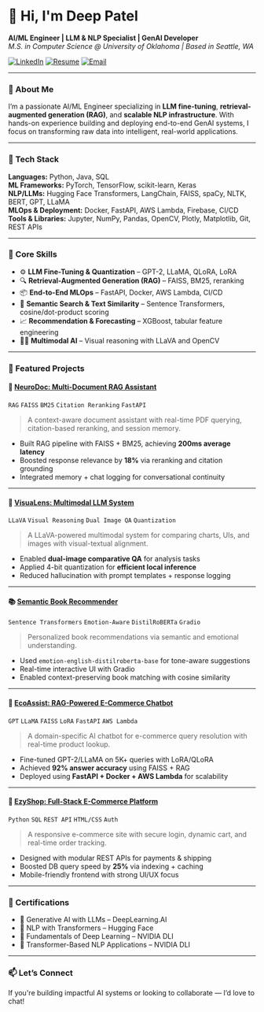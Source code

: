 # 👋 Hi, I'm Deep Patel  
**AI/ML Engineer | LLM & NLP Specialist | GenAI Developer**  
_M.S. in Computer Science @ University of Oklahoma | Based in Seattle, WA_

[![LinkedIn](https://img.shields.io/badge/LinkedIn-Deep_Patel-0077B5?style=flat&logo=linkedin)](https://www.linkedin.com/in/deeppatel1842/)
[![Resume](https://img.shields.io/badge/Resume-View_My_Resume-8A2BE2?style=flat)](Deep_Resume.pdf)
[![Email](https://img.shields.io/badge/Email-pateldeep1842@gmail.com-D14836?style=flat&logo=gmail)](mailto:pateldeep1842@gmail.com)

---

### 🚀 About Me  
I’m a passionate AI/ML Engineer specializing in **LLM fine-tuning**, **retrieval-augmented generation (RAG)**, and **scalable NLP infrastructure**. With hands-on experience building and deploying end-to-end GenAI systems, I focus on transforming raw data into intelligent, real-world applications.

---

### 🔧 Tech Stack  
**Languages:** Python, Java, SQL  
**ML Frameworks:** PyTorch, TensorFlow, scikit-learn, Keras  
**NLP/LLMs:** Hugging Face Transformers, LangChain, FAISS, spaCy, NLTK, BERT, GPT, LLaMA  
**MLOps & Deployment:** Docker, FastAPI, AWS Lambda, Firebase, CI/CD  
**Tools & Libraries:** Jupyter, NumPy, Pandas, OpenCV, Plotly, Matplotlib, Git, REST APIs  

---

### 🧠 Core Skills  
- ⚙️ **LLM Fine-Tuning & Quantization** – GPT-2, LLaMA, QLoRA, LoRA  
- 🔍 **Retrieval-Augmented Generation (RAG)** – FAISS, BM25, reranking  
- 📦 **End-to-End MLOps** – FastAPI, Docker, AWS Lambda, CI/CD  
- 🧾 **Semantic Search & Text Similarity** – Sentence Transformers, cosine/dot-product scoring  
- 📈 **Recommendation & Forecasting** – XGBoost, tabular feature engineering  
- 🧑‍💻 **Multimodal AI** – Visual reasoning with LLaVA and OpenCV  

---

### 🌟 Featured Projects

#### 🧾 [**NeuroDoc: Multi-Document RAG Assistant**](https://github.com/deeppatel1842/NeuroDoc)  
`RAG` `FAISS` `BM25` `Citation Reranking` `FastAPI`  
> A context-aware document assistant with real-time PDF querying, citation-based reranking, and session memory.  
- Built RAG pipeline with FAISS + BM25, achieving **200ms average latency**  
- Boosted response relevance by **18%** via reranking and citation grounding  
- Integrated memory + chat logging for conversational continuity  

---

#### 👀 [**VisuaLens: Multimodal LLM System**](https://github.com/deeppatel1842/VisuaLens)  
`LLaVA` `Visual Reasoning` `Dual Image QA` `Quantization`  
> A LLaVA-powered multimodal system for comparing charts, UIs, and images with visual-textual alignment.  
- Enabled **dual-image comparative QA** for analysis tasks  
- Applied 4-bit quantization for **efficient local inference**  
- Reduced hallucination with prompt templates + response logging  

---

#### 📚 [**Semantic Book Recommender**](https://github.com/deeppatel1842/book_recommendation_LLM)  
`Sentence Transformers` `Emotion-Aware` `DistilRoBERTa` `Gradio`  
> Personalized book recommendations via semantic and emotional understanding.  
- Used `emotion-english-distilroberta-base` for tone-aware suggestions  
- Real-time interactive UI with Gradio  
- Enabled context-preserving book matching with cosine similarity  

---

#### 💬 [**EcoAssist: RAG-Powered E-Commerce Chatbot**](https://github.com/deeppatel1842/ecom-chatbot)  
`GPT` `LLaMA` `FAISS` `LoRA` `FastAPI` `AWS Lambda`  
> A domain-specific AI chatbot for e-commerce query resolution with real-time product lookup.  
- Fine-tuned GPT-2/LLaMA on 5K+ queries with LoRA/QLoRA  
- Achieved **92% answer accuracy** using FAISS + RAG  
- Deployed using **FastAPI + Docker + AWS Lambda** for scalability  

---

#### 🛒 [**EzyShop: Full-Stack E-Commerce Platform**](https://github.com/deeppatel1842/online-shopping-website)  
`Python` `SQL` `REST API` `HTML/CSS` `Auth`  
> A responsive e-commerce site with secure login, dynamic cart, and real-time order tracking.  
- Designed with modular REST APIs for payments & shipping  
- Boosted DB query speed by **25%** via indexing + caching  
- Mobile-friendly frontend with strong UI/UX focus  

---

### 📜 Certifications  
- 🤖 Generative AI with LLMs – DeepLearning.AI  
- 💬 NLP with Transformers – Hugging Face  
- 🧠 Fundamentals of Deep Learning – NVIDIA DLI  
- 🧱 Transformer-Based NLP Applications – NVIDIA DLI  

---

### 📫 Let’s Connect  
If you're building impactful AI systems or looking to collaborate — I’d love to chat!

